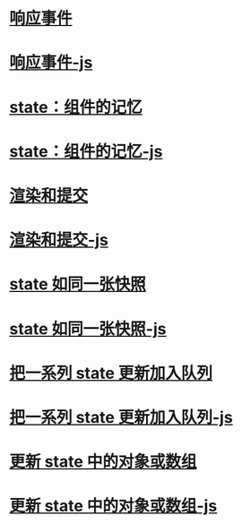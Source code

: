 # [响应事件](./响应事件.md#响应事件)

# [响应事件-js](./RespondingToEvents.js)

# [state：组件的记忆](./state：组件的记忆.md#State：组件的记忆)

# [state：组件的记忆-js](./StateAComponentsMemory.js)

# [渲染和提交](./渲染和提交.md#渲染和提交)

# [渲染和提交-js](./RenderAndCommit.js)

# [state 如同一张快照](./state%20如同一张快照.md#state%20如同一张快照)

# [state 如同一张快照-js](./StateAsASnapshot.js)

# [把一系列 state 更新加入队列](./把一系列%20state%20更新加入队列.md#把一系列%20state%20更新加入队列)

# [把一系列 state 更新加入队列-js](./QueueingASeriesOfStateUpdates.js)

# [更新 state 中的对象或数组](./更新%20state%20中的对象或数组.md)

# [更新 state 中的对象或数组-js](./UpdatingObjectsOrArrayInState.js)
